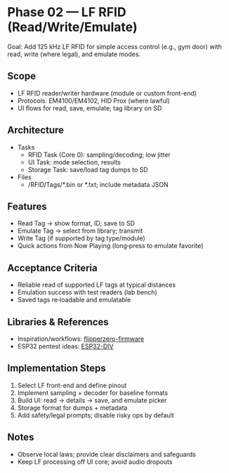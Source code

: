 # Phase 02 — LF RFID (Read/Write/Emulate)

Goal: Add 125 kHz LF RFID for simple access control (e.g., gym door) with read, write (where legal), and emulate modes.

## Scope
- LF RFID reader/writer hardware (module or custom front-end)
- Protocols: EM4100/EM4102, HID Prox (where lawful)
- UI flows for read, save, emulate; tag library on SD

## Architecture
- Tasks
  - RFID Task (Core 0): sampling/decoding; low jitter
  - UI Task: mode selection, results
  - Storage Task: save/load tag dumps to SD
- Files
  - /RFID/Tags/*.bin or *.txt; include metadata JSON

## Features
- Read Tag → show format, ID; save to SD
- Emulate Tag → select from library; transmit
- Write Tag (if supported by tag type/module)
- Quick actions from Now Playing (long‑press to emulate favorite)

## Acceptance Criteria
- Reliable read of supported LF tags at typical distances
- Emulation success with test readers (lab bench)
- Saved tags re‑loadable and emulatable

## Libraries & References
- Inspiration/workflows: [flipperzero-firmware](https://github.com/flipperdevices/flipperzero-firmware)
- ESP32 pentest ideas: [ESP32-DIV](https://github.com/cifertech/ESP32-DIV)

## Implementation Steps
1. Select LF front-end and define pinout
2. Implement sampling + decoder for baseline formats
3. Build UI: read → details → save, and emulate picker
4. Storage format for dumps + metadata
5. Add safety/legal prompts; disable risky ops by default

## Notes
- Observe local laws; provide clear disclaimers and safeguards
- Keep LF processing off UI core; avoid audio dropouts
